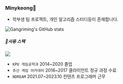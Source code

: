 ### Minykeong👋
- 학부생 팀 프로젝트, 개인 알고리즘 스터디등이 존재합니다.

![Gangriming's GitHub stats](https://github-readme-stats.vercel.app/api?username=gangriming&show_icons=true&include_all_commits=true&theme=tokyonight)

##### 🔨사용 스택
<img src="https://img.shields.io/badge/#5C2D91?style=for-the-badge&logo=visualstudio&logoColor=#000000">


- `KPU 게임공학과` 2014~2020 졸업
- `쥬신 게임 아카데미` 2016~2017 클라이언트 정규 과정 수료
- `NDREAM` 2021.07~2023.10 컨텐츠 프로그래머 근무

